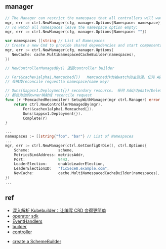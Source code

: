 


## manager
```go
// The Manager can restrict the namespace that all controllers will watch for resources:
mgr, err := ctrl.NewManager(cfg, manager.Options{Namespace: namespace})
// To watch all namespaces leave the namespace option empty:
mgr, err := ctrl.NewManager(cfg, manager.Options{Namespace: ""})

var namespaces []string // List of Namespaces
// Create a new Cmd to provide shared dependencies and start components
mgr, err := ctrl.NewManager(cfg, manager.Options{
   NewCache: cache.MultiNamespacedCacheBuilder(namespaces),
})
```


```go
// NewControllerManagedBy() 返回controller builder

// For(&cachev1alpha1.Memcached{})   Memcached作为被watch的主资源，任何 ADD/update/delete 都
// 会触发reconcile request(a namespace/name key)

// Owns(&appsv1.Deployment{}) secondary resource。 任何 Add/Update/Delete event,event handler
// 都会为他的owner映射成 reconcile request
func (r *MemcachedReconciler) SetupWithManager(mgr ctrl.Manager) error {
	return ctrl.NewControllerManagedBy(mgr).
		For(&cachev1alpha1.Memcached{}).
		Owns(&appsv1.Deployment{}).
		Complete(r)
}
```

```go
...
namespaces := []string{"foo", "bar"} // List of Namespaces
...
mgr, err := ctrl.NewManager(ctrl.GetConfigOrDie(), ctrl.Options{
    Scheme:             scheme,
    MetricsBindAddress: metricsAddr,
    Port:               9443,
    LeaderElection:     enableLeaderElection, 
    LeaderElectionID:   "f1c5ece8.example.com",
    NewCache:           cache.MultiNamespacedCacheBuilder(namespaces),
})
...
```

## ref
+ [深入解析 Kubebuilder：让编写 CRD 变得更简单](https://juejin.im/post/6844903952241131534)
+ [operator sdk](https://sdk.operatorframework.io/docs/building-operators/golang/tutorial/)
+ [EventHandlers](https://godoc.org/sigs.k8s.io/controller-runtime/pkg/handler#hdr-EventHandlers)
+ [builder](https://godoc.org/github.com/kubernetes-sigs/controller-runtime/pkg/builder#example-Builder)
+ [controller](https://godoc.org/github.com/kubernetes-sigs/controller-runtime/pkg/controller)





<!-- sample code -->
+ [create a SchemeBuilder](https://github.com/kubernetes/api/blob/master/apps/v1/register.go#L41)